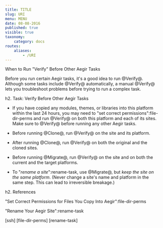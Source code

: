 ```yaml
---
title: TITLE
slug: URI
menu: MENU
date: 08-08-2016
published: true
visible: true
taxonomy:
    category: docs
routes:
    aliases:
        - /URI
---
```


When to Run "Verify" Before Other Aegir Tasks

Before you run certain Aegir tasks, it's a good idea to run @Verify@.
Although some tasks include @Verify@ automatically, a manual @Verify@
lets you troubleshoot problems before trying to run a complex task.

h2. Task: Verify Before Other Aegir Tasks

* If you have copied any modules, themes, or libraries into this
  platform within the last 24 hours, you may need to
 "set correct permissions":file-dir-perms and run @Verify@ on both this platform
  and each of its sites. Make sure to @Verify@ before running any
  other Aegir tasks.

* Before running @Clone@, run @Verify@ on the site and its platform.

* After running @Clone@, run @Verify@ on both the original and the cloned sites.

* Before running @Migrate@, run @Verify@ on the site and on both the
  current and the target platforms.

* To "*rename a site*":rename-task, use @Migrate@, but
  *keep the site on the same platform*.
  (Never change a site's name and platform in the same
  step. This can lead to irreversible breakage.)

h2. References

"Set Correct Permissions for Files You Copy Into Aegir":file-dir-perms

"Rename Your Aegir Site":rename-task

[ssh]
[file-dir-perms]
[rename-task]
